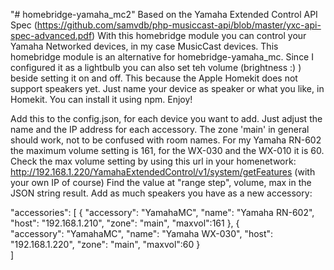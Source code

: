 ﻿"# homebridge-yamaha_mc2" 
Based on the Yamaha Extended Control API Spec (https://github.com/samvdb/php-musiccast-api/blob/master/yxc-api-spec-advanced.pdf)
With this homebridge module you can control your Yamaha Networked devices, in my case MusicCast devices. 
This homebridge module is an alternative for homebridge-yamaha_mc. Since I configured it as a lightbulb you can also set teh volume (brightness :) )
beside setting it on and off. This because the Apple Homekit does not support speakers yet. Just name your device as speaker or what you like, in Homekit.
You can install it using npm. Enjoy!
 
 
Add this to the config.json, for each device you want to add. Just adjust the name and the IP address for each accessory. 
The zone 'main' in general should work, not to be confused with room names.
For my Yamaha RN-602 the maximum volume setting is 161, for the WX-030 and the WX-010 it is 60. 
Check the max volume setting by using this url in your homenetwork: http://192.168.1.220/YamahaExtendedControl/v1/system/getFeatures (with your own IP of course)
Find the value at  "range step", volume, max in the JSON string result.
Add as much speakers you have as a new accessory:

"accessories": [
        {
          "accessory": "YamahaMC",
          "name": "Yamaha RN-602",
          "host": "192.168.1.210",
          "zone": "main",
		  "maxvol":161
        },
        {         
          "accessory": "YamahaMC",
          "name": "Yamaha WX-030",
          "host": "192.168.1.220",
          "zone": "main",
		  "maxvol":60
        }   
]
